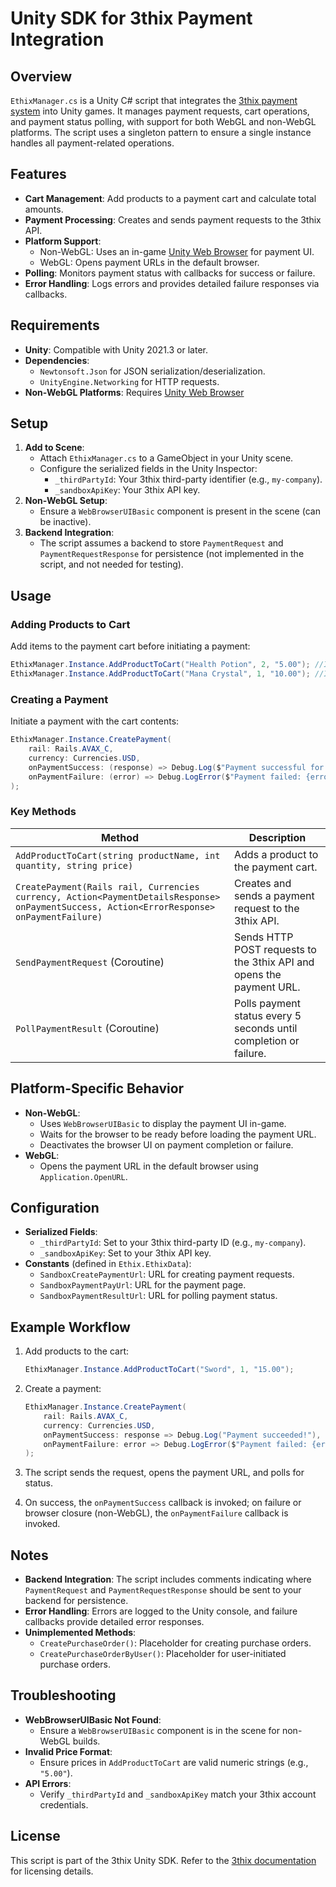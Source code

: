 # Unity SDK for 3thix Payment Integration

## Overview

`EthixManager.cs` is a Unity C# script that integrates the [3thix payment system](https://3thix.com/) into Unity games. It manages payment requests, cart operations, and payment status polling, with support for both WebGL and non-WebGL platforms. The script uses a singleton pattern to ensure a single instance handles all payment-related operations.

## Features

- **Cart Management**: Add products to a payment cart and calculate total amounts.
- **Payment Processing**: Creates and sends payment requests to the 3thix API.
- **Platform Support**:
  - Non-WebGL: Uses an in-game [Unity Web Browser](https://projects.voltstro.dev/UnityWebBrowser/latest/) for payment UI.
  - WebGL: Opens payment URLs in the default browser.
- **Polling**: Monitors payment status with callbacks for success or failure.
- **Error Handling**: Logs errors and provides detailed failure responses via callbacks.

## Requirements

- **Unity**: Compatible with Unity 2021.3 or later.
- **Dependencies**:
  - `Newtonsoft.Json` for JSON serialization/deserialization.
  - `UnityEngine.Networking` for HTTP requests.  
- **Non-WebGL Platforms**: Requires [Unity Web Browser](https://projects.voltstro.dev/UnityWebBrowser/latest/)

## Setup

1. **Add to Scene**:
   - Attach `EthixManager.cs` to a GameObject in your Unity scene.
   - Configure the serialized fields in the Unity Inspector:
     - `_thirdPartyId`: Your 3thix third-party identifier (e.g., `my-company`).
     - `_sandboxApiKey`: Your 3thix API key.
2. **Non-WebGL Setup**:
   - Ensure a `WebBrowserUIBasic` component is present in the scene (can be inactive).
3. **Backend Integration**:
   - The script assumes a backend to store `PaymentRequest` and `PaymentRequestResponse` for persistence (not implemented in the script, and not needed for testing).

## Usage

### Adding Products to Cart

Add items to the payment cart before initiating a payment:

```csharp
EthixManager.Instance.AddProductToCart("Health Potion", 2, "5.00"); //Item Name, Quantity, Price
EthixManager.Instance.AddProductToCart("Mana Crystal", 1, "10.00"); //Item Name, Quantity, Price
```

### Creating a Payment

Initiate a payment with the cart contents:

```csharp
EthixManager.Instance.CreatePayment(
    rail: Rails.AVAX_C,
    currency: Currencies.USD,
    onPaymentSuccess: (response) => Debug.Log($"Payment successful for Invoice ID: {response.invoice.id}"),
    onPaymentFailure: (error) => Debug.LogError($"Payment failed: {error.message}")
);
```

### Key Methods

| Method | Description |
| --- | --- |
| `AddProductToCart(string productName, int quantity, string price)` | Adds a product to the payment cart. |
| `CreatePayment(Rails rail, Currencies currency, Action<PaymentDetailsResponse> onPaymentSuccess, Action<ErrorResponse> onPaymentFailure)` | Creates and sends a payment request to the 3thix API. |
| `SendPaymentRequest` (Coroutine) | Sends HTTP POST requests to the 3thix API and opens the payment URL. |
| `PollPaymentResult` (Coroutine) | Polls payment status every 5 seconds until completion or failure. |

## Platform-Specific Behavior

- **Non-WebGL**:
  - Uses `WebBrowserUIBasic` to display the payment UI in-game.
  - Waits for the browser to be ready before loading the payment URL.
  - Deactivates the browser UI on payment completion or failure.
- **WebGL**:
  - Opens the payment URL in the default browser using `Application.OpenURL`.

## Configuration

- **Serialized Fields**:
  - `_thirdPartyId`: Set to your 3thix third-party ID (e.g., `my-company`).
  - `_sandboxApiKey`: Set to your 3thix API key.
- **Constants** (defined in `Ethix.EthixData`):
  - `SandboxCreatePaymentUrl`: URL for creating payment requests.
  - `SandboxPaymentPayUrl`: URL for the payment page.
  - `SandboxPaymentResultUrl`: URL for polling payment status.

## Example Workflow

1. Add products to the cart:

   ```csharp
   EthixManager.Instance.AddProductToCart("Sword", 1, "15.00");
   ```

2. Create a payment:

   ```csharp
   EthixManager.Instance.CreatePayment(
       rail: Rails.AVAX_C,
       currency: Currencies.USD,
       onPaymentSuccess: response => Debug.Log("Payment succeeded!"),
       onPaymentFailure: error => Debug.LogError($"Payment failed: {error.message}")
   );
   ```

3. The script sends the request, opens the payment URL, and polls for status.
4. On success, the `onPaymentSuccess` callback is invoked; on failure or browser closure (non-WebGL), the `onPaymentFailure` callback is invoked.

## Notes

- **Backend Integration**: The script includes comments indicating where `PaymentRequest` and `PaymentRequestResponse` should be sent to your backend for persistence.
- **Error Handling**: Errors are logged to the Unity console, and failure callbacks provide detailed error responses.
- **Unimplemented Methods**:
  - `CreatePurchaseOrder()`: Placeholder for creating purchase orders.
  - `CreatePurchaseOrderByUser()`: Placeholder for user-initiated purchase orders.

## Troubleshooting

- **WebBrowserUIBasic Not Found**:
  - Ensure a `WebBrowserUIBasic` component is in the scene for non-WebGL builds.
- **Invalid Price Format**:
  - Ensure prices in `AddProductToCart` are valid numeric strings (e.g., `"5.00"`).
- **API Errors**:
  - Verify `_thirdPartyId` and `_sandboxApiKey` match your 3thix account credentials.

## License

This script is part of the 3thix Unity SDK. Refer to the [3thix documentation](https://3thix.com/) for licensing details.
